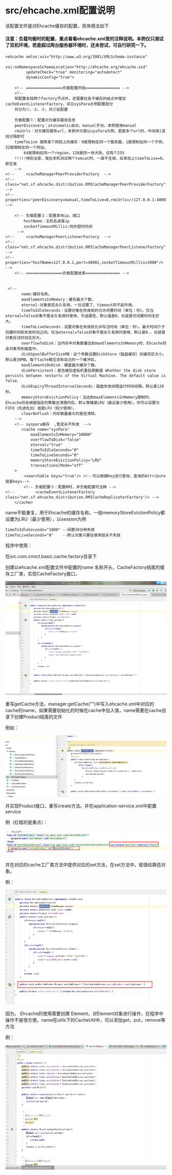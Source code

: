 # src/ehcache.xml配置说明

该配置文件是对Ehcache缓存的配置，具体用法如下

#### 注意：负载均衡时的配置，重点看看ehcache.xml里的注释说明。本例仅只测试了双机环境，若是超过两台服务器环境时，还未尝试，可自行研究一下。

```
<ehcache xmlns:xsi="http://www.w3.org/2001/XMLSchema-instance"
         xsi:noNamespaceSchemaLocation="http://ehcache.org/ehcache.xsd"
         updateCheck="true" monitoring="autodetect"
         dynamicConfig="true">

    <!-- ================负载配置开始=============== -->
    <!-- 
    除配置本段两个Factory节点外，还需要在各子缓存的结点中增加cacheEventListenerFactory，详见sysPara示例配置部分
    共分为①、②、③，共三处配置

    负载配置①：配置对方缓存服务信息
    peerDiscovery：atutomatic自动，manual手动，本例使用manual
    rmiUrls：对方缓存服务url，本例中只是以sysPara为例，若是多个url时，中间用|竖线分隔即可
    timeToLive 搜索某个网段上的缓存：0是限制在同一个服务器，1是限制在同一个子网，32是限制在同一个网站，
        64是限制在同一个region，128是同一块大陆，还有个255
    !!!!!特别注意，我在本机测试两个tomcat时，一直不生效，后来加上timeToLive=0，即生效
    -->       
<!--     <cacheManagerPeerProviderFactory  -->
<!--         class="net.sf.ehcache.distribution.RMICacheManagerPeerProviderFactory" -->
<!--         properties="peerDiscovery=manual,timeToLive=0,rmiUrls=//127.0.0.1:40001/sysPara"/> -->

    <!-- 负载配置②：配置本地ip，端口
        hostName：主机名或者ip
        socketTimeoutMillis:同步超时时间
     -->
<!--     <cacheManagerPeerListenerFactory  -->
<!--            class="net.sf.ehcache.distribution.RMICacheManagerPeerListenerFactory"  -->
<!--            properties="hostName=127.0.0.1,port=40002,socketTimeoutMillis=2000"/>  -->
    <!-- ================负载配置结束=============== -->


 <!--  
       name:缓存名称。  
       maxElementsInMemory：缓存最大个数。  
       eternal:对象是否永久有效，一旦设置了，timeout将不起作用。  
       timeToIdleSeconds：设置对象在失效前的允许闲置时间（单位：秒）。仅当eternal=false对象不是永久有效时使用，可选属性，默认值是0，也就是可闲置时间无穷大。  
       timeToLiveSeconds：设置对象在失效前允许存活时间（单位：秒）。最大时间介于创建时间和失效时间之间。仅当eternal=false对象不是永久有效时使用，默认是0.，也就是对象存活时间无穷大。  
       overflowToDisk：当内存中对象数量达到maxElementsInMemory时，Ehcache将会对象写到磁盘中。  
       diskSpoolBufferSizeMB：这个参数设置DiskStore（磁盘缓存）的缓存区大小。默认是30MB。每个Cache都应该有自己的一个缓冲区。  
       maxElementsOnDisk：硬盘最大缓存个数。  
       diskPersistent：是否缓存虚拟机重启期数据 Whether the disk store persists between restarts of the Virtual Machine. The default value is false.  
       diskExpiryThreadIntervalSeconds：磁盘失效线程运行时间间隔，默认是120秒。  
       memoryStoreEvictionPolicy：当达到maxElementsInMemory限制时，Ehcache将会根据指定的策略去清理内存。默认策略是LRU（最近最少使用）。你可以设置为FIFO（先进先出）或是LFU（较少使用）。  
       clearOnFlush：内存数量最大时是否清除。  
    -->  
    <!-- syspara缓存  ,暂定永不失效  -->
       <cache name="sysPara"
           maxElementsInMemory="10000"
           overflowToDisk="false"
           eternal="true"
           timeToIdleSeconds="0"
           timeToLiveSeconds="0"
           memoryStoreEvictionPolicy="LRU"
           transactionalMode="off"
    >
        <searchable keys="true"/> <!--可以根据Key进行查询，查询的Attribute就是keys-->
        <!-- 负载配置③：配置RMI，非负载配置可注释 -->
<!--         <cacheEventListenerFactory class="net.sf.ehcache.distribution.RMICacheReplicatorFactory"/> -->
    </cache>
```

name不能重复，用于Ehcache的缓存名称。一般memoryStoreEvictionPolicy都设置为LRU（最少使用），以session为例

```
timeToIdleSeconds="1800" --闲置30分钟失效
timeToLiveSeconds="0"    --默认对象只要在使用就永不失效
```

程序中使用：

在src.com.cnnct.basic.cache.factory目录下

创建以ehcache.xml配置文件中配置的name 名称开头，CacheFactory结尾的缓存工厂类，实现CacheFactory接口，

![](/assets/errCodeCacheFactory.png)

重写getCache方法，manager.getCache\(""\)中写入ehcache.xml中对应的cache的name，如果需要初始化的时候在cache中加入值，name需要在cache目录下创建Product结尾的文件

例如：

![](/assets/product.png)

并实现Product接口，重写create方法。并在application-service.xml中配置service

例（红框的是重点）：

![](/assets/service-eache.png)

并在对应的cache工厂类方法中提供对应的set方法，在set方法中，赋值给静态对象。

例：

![](/assets/service-cachefactory.png)

因为， Ehcache的使用需要创建 Element，对Element对象进行操作，在程序中操作不是很方便。name在utils下的CacheUtil中，可以添加get，put，remove等方法

例：

![](/assets/cacheUtil.png)

